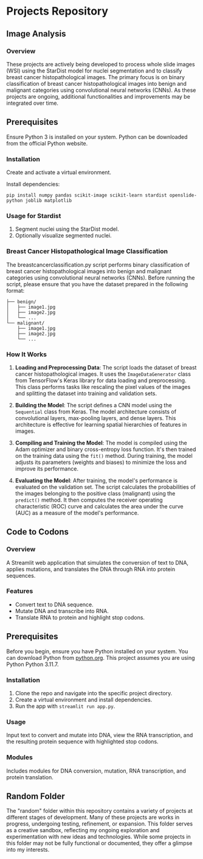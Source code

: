 # Projects Repository

## Image Analysis

### Overview
These projects are actively being developed to process whole slide images (WSI) using the StarDist model for nuclei segmentation and to classify breast cancer histopathological images. The primary focus is on binary classification of breast cancer histopathological images into benign and malignant categories using convolutional neural networks (CNNs). As these projects are ongoing, additional functionalities and improvements may be integrated over time.


## Prerequisites
Ensure Python 3 is installed on your system. Python can be downloaded from the official Python website.

### Installation
Create and activate a virtual environment.

Install dependencies:
```
pip install numpy pandas scikit-image scikit-learn stardist openslide-python joblib matplotlib
```

### Usage for Stardist 
1. Segment nuclei using the StarDist model.
2. Optionally visualize segmented nuclei.

### Breast Cancer Histopathological Image Classification
The breastcancerclassification.py script performs binary classification of breast cancer histopathological images into benign and malignant categories using convolutional neural networks (CNNs). Before running the script, please ensure that you have the dataset prepared in the following format:

```dataset_dir/
├── benign/
│   ├── image1.jpg
│   ├── image2.jpg
│   └── ...
└── malignant/
    ├── image1.jpg
    ├── image2.jpg
    └── ...
```


### How It Works
1. **Loading and Preprocessing Data**: The script loads the dataset of breast cancer histopathological images. It uses the `ImageDataGenerator` class from TensorFlow's Keras library for data loading and preprocessing. This class performs tasks like rescaling the pixel values of the images and splitting the dataset into training and validation sets.

2. **Building the Model**: The script defines a CNN model using the `Sequential` class from Keras. The model architecture consists of convolutional layers, max-pooling layers, and dense layers. This architecture is effective for learning spatial hierarchies of features in images.

3. **Compiling and Training the Model**: The model is compiled using the Adam optimizer and binary cross-entropy loss function. It's then trained on the training data using the `fit()` method. During training, the model adjusts its parameters (weights and biases) to minimize the loss and improve its performance.

4. **Evaluating the Model**: After training, the model's performance is evaluated on the validation set. The script calculates the probabilities of the images belonging to the positive class (malignant) using the `predict()` method. It then computes the receiver operating characteristic (ROC) curve and calculates the area under the curve (AUC) as a measure of the model's performance.


## Code to Codons

### Overview
A Streamlit web application that simulates the conversion of text to DNA, applies mutations, and translates the DNA through RNA into protein sequences.

### Features
- Convert text to DNA sequence.
- Mutate DNA and transcribe into RNA.
- Translate RNA to protein and highlight stop codons.

## Prerequisites
Before you begin, ensure you have Python installed on your system. You can download Python from [python.org](https://www.python.org/downloads/). This project assumes you are using Python Python 3.11.7.

### Installation
1. Clone the repo and navigate into the specific project directory.
2. Create a virtual environment and install dependencies.
3. Run the app with `streamlit run app.py`.

### Usage
Input text to convert and mutate into DNA, view the RNA transcription, and the resulting protein sequence with highlighted stop codons.

### Modules
Includes modules for DNA conversion, mutation, RNA transcription, and protein translation.

## Random Folder

The "random" folder within this repository contains a variety of projects at different stages of development. Many of these projects are works in progress, undergoing testing, refinement, or expansion. This folder serves as a creative sandbox, reflecting my ongoing exploration and experimentation with new ideas and technologies. While some projects in this folder may not be fully functional or documented, they offer a glimpse into my interests.